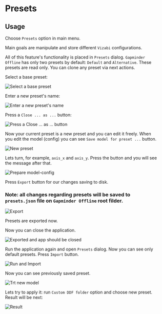 # Presets

## Usage

Choose `Presets` option in main menu.

Main goals are manipulate and store different `Vizabi` configurations.

All of this feature's functionality is placed in `Presets` dialog.
`Gapminder Offline` has only two presets by default: `Default` and `Alternative`. These presets are read only. You can clone any preset via next actions.

Select a base preset:
 
![Select a base preset](01.png)

Enter a new preset's name:

![Enter a new preset's name](02.png)

Press a `Close ... as ...` button:

![Press a `Close ... as ...` button](03.png)

Now your current preset is a new preset and you can edit it freely. When you edit the model (config) you can see `Save model for preset ...` button.

![New preset](04.png)

Lets turn, for example, `axis_x` and `axis_y`. Press the button and you will see the message after that. 

![Prepare model-config](05.png)

Press `Export` button for our changes saving to disk.

### Note: all changes regarding presets will be saved to `presets.json` file on `Gapminder Offline` root filder.

![Export](06.png)

Presets are exported now.

Now you can close the application.

![Exported and app should be closed](07.png)

Run the application again and open `Presets` dialog. Now you can see only default presets. Press `Import` button.

![Run and Import](08.png)

Now you can see previously saved preset.

![Trt new model](09.png)

Lets try to apply it: run `Custom DDF folder` option and choose new preset. Result will be next:

![Result](10.png)
